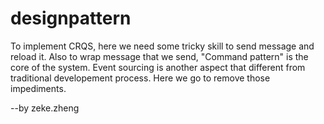 # designpattern

To implement CRQS, here we need some tricky skill to send message and reload it. Also to wrap message that we send, "Command pattern" is the core of the system. Event sourcing is another aspect that different from traditional developement process. Here we go to remove those impediments.

--by zeke.zheng
